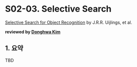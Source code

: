 # S02-03. Selective Search

[Selective Search for Object Recognition](http://citeseerx.ist.psu.edu/viewdoc/download?doi=10.1.1.414.1971&rep=rep1&type=pdf) by J.R.R. Uijlings, et al.

**reviewed by [Donghwa Kim](https://github.com/Donghwa-KIM)**

## 1. 요약

TBD
